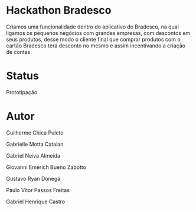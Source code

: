  # Hackathon Bradesco

Criamos uma funcionalidade dentro do aplicativo do Bradesco, na qual ligamos os pequenos negócios com grandes empresas, com descontos em seus produtos, desse modo o cliente final que comprar produtos com o cartão Bradesco terá desconto no mesmo e assim incentivando a criação de contas.

# Status

Prototipação


#  Autor

Guilherme Chica Puleto

Gabrielle Motta Catalan

Gabriel Neiva Almeida

Giovanni Emerich Bueno Zabotto

Gustavo  Ryan  Donegá

Paulo Vitor Passos Freitas

Gabriel Henrique Castro
